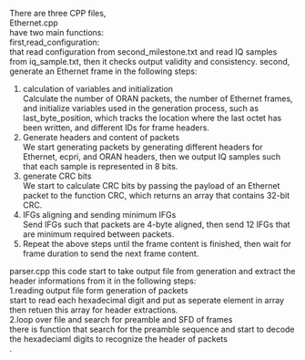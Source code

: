 There are three CPP files,<br />
Ethernet.cpp<br />
have two main functions:<br />
first,read_configuration:<br />
that read configuration from second_milestone.txt and read IQ samples from iq_sample.txt, then it checks output validity and consistency.
second, generate an Ethernet frame in the following steps:
1. calculation of variables and initialization<br />
Calculate the number of ORAN packets, the number of Ethernet frames, and initialize variables used in the generation process, such as last_byte_position, which tracks the location where the last octet has been written, and different IDs for frame headers.
2. Generate headers and content of packets<br />
We start generating packets by generating different headers for 
Ethernet, ecpri, and ORAN headers, then we output IQ samples such that each sample is represented in 8 bits.
3. generate CRC bits<br />
We start to calculate CRC bits by passing the payload of an Ethernet packet to the function CRC, which returns an array that contains 32-bit CRC.
4. IFGs aligning and sending minimum IFGs<br />
Send IFGs such that packets are 4-byte aligned, then send 12 IFGs that are minimum required between packets.
5. Repeat the above steps until the frame content is finished, then wait for frame duration to send the next frame content.

parser.cpp
this code start to take output file from generation and extract the header informations from it in the following steps:<br />
1.reading output file form generation of packets<br />
start to read each hexadecimal digit and put as seperate element in array then retuen this array for header extractions.<br />
2.loop over file and search for preamble and SFD of frames<br />
there is function that search for the preamble sequence and start to decode the hexadeciaml digits to recognize the header of packets<br />.


